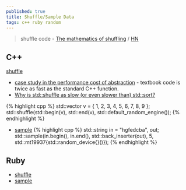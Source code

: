 ```yaml
---
published: true
title: Shuffle/Sample Data
tags: c++ ruby random
---
```

> shuffle code - [The mathematics of shuffling](https://plus.maths.org/content/mathematics-shuffling) / [HN](https://news.ycombinator.com/item?id=26018805)

## C++
[shuffle](https://www.techiedelight.com/shuffle-vector-cpp/)
- [case study in the performance cost of abstraction](https://lemire.me/blog/2016/10/10/a-case-study-in-the-performance-cost-of-abstraction-cs-stdshuffle/) - textbook code is twice as fast as the standard C++ function.
- [Why is std::shuffle as slow (or even slower than) std::sort?](https://stackoverflow.com/questions/32586825/why-is-stdshuffle-as-slow-or-even-slower-than-stdsort)

{% highlight cpp %}
std::vector<int> v = { 1, 2, 3, 4, 5, 6, 7, 8, 9 };
std::shuffle(std::begin(v), std::end(v), std::default_random_engine());
{% endhighlight %}

- [sample](https://en.cppreference.com/w/cpp/algorithm/sample)
{% highlight cpp %}
std::string in = "hgfedcba", 
            out;
std::sample(in.begin(), in.end(), std::back_inserter(out),
                5, std::mt19937{std::random_device{}()});
{% endhighlight %}
  
## Ruby
- [shuffle](https://stackoverflow.com/questions/5060660/how-can-i-shuffle-an-array-hash-in-ruby)
- [sample](https://stackoverflow.com/questions/3482149/how-do-i-pick-randomly-from-an-array)
